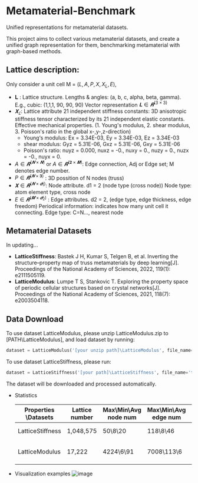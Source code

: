 # Metamaterial-Benchmark
Unified representations for metamaterial datasets.

This project aims to collect various metamaterial datasets, and create a unified graph representation for them, benchmarking metamaterial with graph-based methods.

## Lattice description:
  Only consider a unit cell M = $(L, A, P, X, X_L, E)$, 
  * 𝐋 : Lattice structure. 
    Lengths & angles: (a, b, c, alpha, beta, gamma). E.g., cubic: (1,1,1, 90, 90, 90)
    Vector representation $𝐋 \in 𝑹^{(3×3)}$
  * $𝐗_𝐿$: Lattice attribute
    21 independent stiffness constants: 3D anisotropic stiffness tensor characterized by its 21 independent elastic constants.
    Effective mechanical properties. 
    (1. Young's modulus, 2. shear modulus, 3. Poisson's ratio in the global x-,y-,z-direction)
    * Young‘s modulus:  Ex  = 3.34E-03, Ey  = 3.34E-03, Ez  = 3.34E-03
    *  shear modulus:  Gyz = 5.31E-06, Gxz = 5.31E-06, Gxy = 5.31E-06
    * Poisson's ratio: nuyz = 0.000, nuxz = -0., nuxy = 0., nuzy = 0., nuzx = -0., nuyx = 0.
  * $A \in 𝑹^{(𝑵 × 𝑵)}$  or $A \in 𝑹^{(𝟐 × 𝑴)}$: Edge connection, Adj or Edge set; M denotes edge number.
  * $P \in 𝑹^{(𝑵 × 𝟑)}$  : 3D possition of N nodes (truss)
  * $𝐗 \in 𝑹^{(𝑵 × 𝒅_1)}$:  Node attribute. d1 = 2 (node type (cross node))
      Node type: atom element type,  cross node
  * $E \in 𝑹^{(𝑴 ×𝒅_2)}$  : Edge attributes. d2 = 2, (edge type, edge thickness, edge freedom)
    Periodical information: indicates how many unit cell it connecting.
    Edge type: C=N…, nearest node

## Metamaterial Datasets
In updating...
* **LatticeStiffness**: Bastek J H, Kumar S, Telgen B, et al. Inverting the structure–property map of truss metamaterials by deep learning[J]. Proceedings of the National Academy of Sciences, 2022, 119(1): e2111505119.
* **LatticeModulus**: Lumpe T S, Stankovic T. Exploring the property space of periodic cellular structures based on crystal networks[J]. Proceedings of the National Academy of Sciences, 2021, 118(7): e2003504118.

## Data Download
To use dataset LatticeModulus, please unzip LatticeModulus.zip to [PATH\LatticeModulus], and load dataset by running:
~~~python
dataset = LatticeModulus('[your unzip path]\LatticeModulus', file_name='data')
~~~

To use dataset LatticeStiffness, please run:
~~~python
dataset = LatticeStiffness('[your path]\LatticeStiffness', file_name='training')
~~~
The dataset will be downloaded and processed automatically.


* Statistics
    
  | **Properties**  **\Datasets** | **Lattice number** | **Max\Min\Avg node num** | **Max\Min\Avg edge num** | **Lattice properties**                                       | **Edge feat** |
  | ----------------------------- | ------------------ | ------------------------ | ------------------------ | ------------------------------------------------------------ | ------------- |
  | LatticeStiffness                     | 1,048,575          | 50\8\20                  | 118\8\46                 | 21 elastic constants   | Edge Diameter |
  | LatticeModulus                       | 17,222             | 4224\6\91                | 7008\113\6               | Three mechanical properties | None          |
  


* Visualization examples ![image](https://github.com/user-attachments/assets/46fa2912-7e66-4d01-be05-0328e9303bc9)
